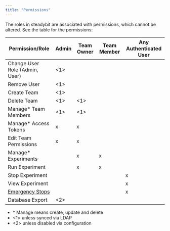 ```yaml
---
title: "Permissions"
---
```


The roles in steadybit are associated with permissions, which cannot be altered.
See the table for the permissions:

| Permission/Role        |  Admin  | Team Owner | Team Member | Any Authenticated User |
|------------------------|---------|------------|-------------|------------------------|
| Change User Role (Admin, User)       |   <1>   |            |             |                        |
| Remove User            |   <1>   |            |             |                        |
| Create Team            |   <1>   |            |             |                        |
| Delete Team            |   <1>   |    <1>     |             |                        |
| Manage* Team Members    |   <1>   |    <1>     |             |                        |
| Manage* Access Tokens   |    x    |     x      |             |                        |
| Edit Team Permissions |    x    |     x      |             |                        |
| Manage* Experiments      |         |     x      |       x     |                        |
| Run Experiment         |         |     x      |       x     |                        |
| Stop Experiment        |         |            |             |            x           |
| View Experiment        |         |            |             |            x           |
| [Emergency Stops](/use/10-experiments/30-prevent-execution)       |         |            |             |            x           |
| Database Export        |  <2>    |            |             |                        |

- \* Manage means create, update and delete
- <1> unless synced via LDAP
- <2> unless disabled via configuration
